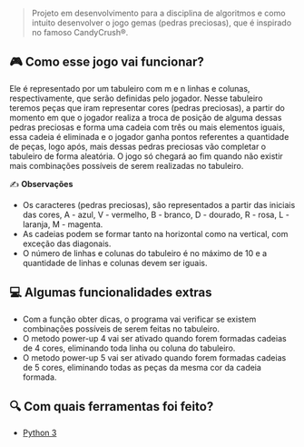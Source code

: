 > Projeto em desenvolvimento para a disciplina de algoritmos e como intuito desenvolver o jogo gemas (pedras preciosas), que é inspirado no famoso CandyCrush®.

## 🎮 Como esse jogo vai funcionar?

Ele é representado por um tabuleiro com m e n linhas e colunas, respectivamente, que serão definidas pelo jogador. Nesse tabuleiro teremos peças que iram representar cores (pedras preciosas), a partir do momento em que o jogador realiza a troca de posição de alguma dessas pedras preciosas e forma uma cadeia com três ou mais elementos iguais, essa cadeia é eliminada e o jogador ganha pontos referentes a quantidade de peças, logo após, mais dessas pedras preciosas vão completar o tabuleiro de forma aleatória. O jogo só chegará ao fim quando não existir mais combinações possíveis de serem realizadas no tabuleiro.

  ✍ **Observações**

- Os caracteres (pedras preciosas), são representados a partir das iniciais das cores, A - azul,  V - vermelho,  B - branco, D - dourado, R - rosa, L - laranja, M - magenta.
- As cadeias podem se formar tanto na horizontal como na vertical, com exceção das diagonais.
- O número de linhas e colunas do tabuleiro é no máximo de 10 e a quantidade de linhas e colunas devem ser iguais.

## 💻 Algumas funcionalidades extras

- Com a função obter dicas, o programa vai verificar se existem combinações possíveis de serem feitas no tabuleiro.
- O metodo power-up 4 vai ser ativado quando forem formadas cadeias de 4 cores, eliminando toda linha ou coluna do tabuleiro.
- O metodo power-up 5 vai ser ativado quando forem formadas cadeias de 5 cores, eliminando todas as peças da mesma cor da cadeia formada.

## 🔍 Com quais ferramentas foi feito?

- [Python 3](https://www.python.org/downloads/)
